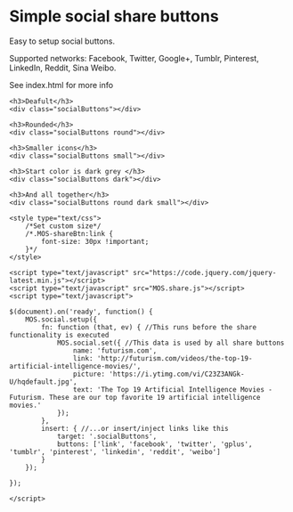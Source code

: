 # Simple social share buttons
Easy to setup social buttons. 

Supported networks: Facebook, Twitter, Google+, Tumblr, Pinterest, LinkedIn, Reddit, Sina Weibo.

See index.html for more info

	<h3>Deafult</h3>
	<div class="socialButtons"></div> 

	<h3>Rounded</h3>
	<div class="socialButtons round"></div> 

	<h3>Smaller icons</h3>
	<div class="socialButtons small"></div> 

	<h3>Start color is dark grey </h3>
	<div class="socialButtons dark"></div> 

	<h3>And all together</h3>
	<div class="socialButtons round dark small"></div> 

	<style type="text/css">
		/*Set custom size*/
		/*.MOS-shareBtn:link {
			font-size: 30px !important;
		}*/
	</style>

	<script type="text/javascript" src="https://code.jquery.com/jquery-latest.min.js"></script>
	<script type="text/javascript" src="MOS.share.js"></script>
	<script type="text/javascript">

	$(document).on('ready', function() {
		MOS.social.setup({
			fn: function (that, ev) { //This runs before the share functionality is executed
				MOS.social.set({ //This data is used by all share buttons
					name: 'futurism.com',
					link: 'http://futurism.com/videos/the-top-19-artificial-intelligence-movies/',
					picture: 'https://i.ytimg.com/vi/C23Z3ANGk-U/hqdefault.jpg',
					text: 'The Top 19 Artificial Intelligence Movies - Futurism. These are our top favorite 19 artificial intelligence movies.'
				});		
			},
			insert: { //...or insert/inject links like this
				target: '.socialButtons',
				buttons: ['link', 'facebook', 'twitter', 'gplus', 'tumblr', 'pinterest', 'linkedin', 'reddit', 'weibo']
			}
		});
		
	});

	</script>

